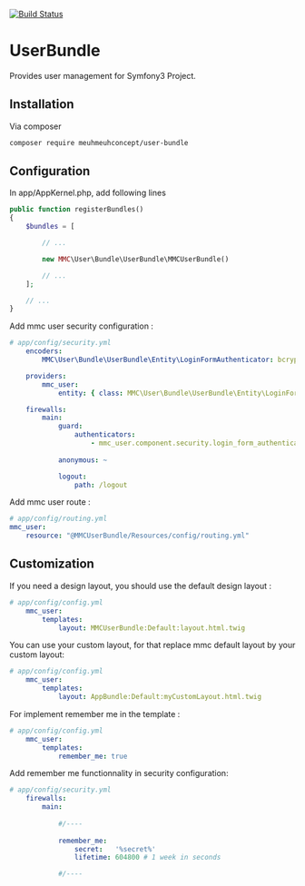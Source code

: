 [![Build Status](https://travis-ci.org/mdeblaise/UserBundle.svg?branch=master)](https://travis-ci.org/mdeblaise/UserBundle)
# UserBundle
Provides user management for Symfony3 Project.

## Installation

Via composer
```bash
composer require meuhmeuhconcept/user-bundle
```

## Configuration

In app/AppKernel.php, add following lines
```php
public function registerBundles()
{
    $bundles = [

        // ...

        new MMC\User\Bundle\UserBundle\MMCUserBundle()

        // ...
    ];

    // ...
}
```

Add mmc user security configuration :
```yaml
# app/config/security.yml
    encoders:
        MMC\User\Bundle\UserBundle\Entity\LoginFormAuthenticator: bcrypt

    providers:
        mmc_user:
            entity: { class: MMC\User\Bundle\UserBundle\Entity\LoginFormAuthenticator, property: email }

    firewalls:
        main:
            guard:
                authenticators:
                    - mmc_user.component.security.login_form_authenticator
            
            anonymous: ~

            logout:
                path: /logout
```

Add mmc user route :
```yaml
# app/config/routing.yml
mmc_user:
    resource: "@MMCUserBundle/Resources/config/routing.yml"
```

## Customization

If you need a design layout, you should use the default design layout :
```yaml
# app/config/config.yml
    mmc_user:
        templates:
            layout: MMCUserBundle:Default:layout.html.twig
```

You can use your custom layout, for that replace mmc default layout by your custom layout:
```yaml
# app/config/config.yml
    mmc_user:
        templates:
            layout: AppBundle:Default:myCustomLayout.html.twig
```

For implement remember me in the template :
```yaml
# app/config/config.yml
    mmc_user:
        templates:
            remember_me: true
```

Add remember me functionnality in security configuration:
```yaml
# app/config/security.yml
    firewalls:
        main:
            
            #/----
            
            remember_me:
                secret:   '%secret%'
                lifetime: 604800 # 1 week in seconds

            #/----
```
